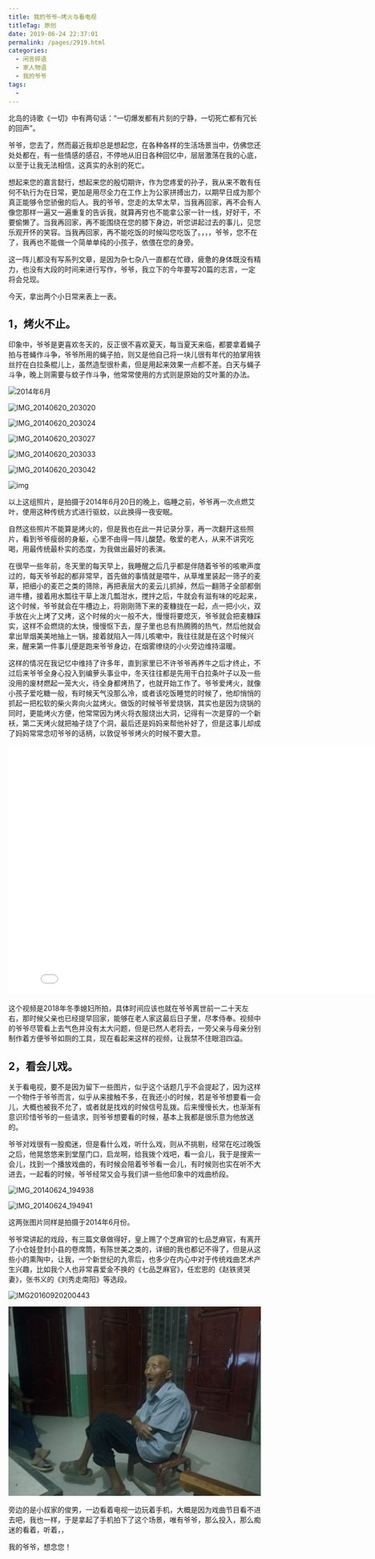 ```yaml
---
title: 我的爷爷–烤火与看电视
titleTag: 原创
date: 2019-06-24 22:37:01
permalink: /pages/2919.html
categories:
  - 闲言碎语
  - 家人物语
  - 我的爷爷
tags:
  - 
---
```


北岛的诗歌《一切》中有两句话：“一切爆发都有片刻的宁静，一切死亡都有冗长的回声”。

爷爷，您去了，然而最近我却总是想起您，在各种各样的生活场景当中，仿佛您还处处都在，有一些情感的感召，不停地从旧日各种回忆中，层层激荡在我的心底，以至于让我无法相信，这真实的永别的死亡。

想起来您的嘉言懿行，想起来您的殷切期许，作为您疼爱的孙子，我从来不敢有任何不轨行为在日常，更加是用尽全力在工作上为公家拼搏出力，以期早日成为那个真正能够令您骄傲的后人。我的爷爷，您走的太早太早，当我再回家，再不会有人像您那样一遍又一遍重复的告诉我，就算再穷也不能拿公家一针一线，好好干，不要偷懒了。当我再回家，再不能围绕在您的膝下身边，听您讲起过去的事儿，见您乐观开怀的笑容。当我再回家，再不能吃饭的时候叫您吃饭了。，，，爷爷，您不在了，我再也不能做一个简单单纯的小孩子，依偎在您的身旁。

这一阵儿都没有写系列文章，是因为杂七杂八一直都在忙碌，疲惫的身体既没有精力，也没有大段的时间来进行写作，爷爷，我立下的今年要写20篇的志言，一定将会兑现。

今天，拿出两个小日常来表上一表。

## 1，烤火不止。

印象中，爷爷是更喜欢冬天的，反正很不喜欢夏天，每当夏天来临，都要拿着蝇子拍与苍蝇作斗争，爷爷所用的蝇子拍，则又是他自己将一块儿很有年代的拍掌用铁丝拧在白拉条棍儿上，虽然造型很朴素，但是用起来效果一点都不差。白天与蝇子斗争，晚上则需要与蚊子作斗争，他常常使用的方式则是原始的艾叶薰的办法。

![2014年6月](https://ae01.alicdn.com/kf/HTB1851ed3mH3KVjSZKzq6z2OXXaU.jpg)

![IMG_20140620_203020](https://ae01.alicdn.com/kf/HTB1pdyodW5s3KVjSZFNq6AD3FXai.jpg)

![IMG_20140620_203024](https://ae01.alicdn.com/kf/HTB16V5fd2WG3KVjSZFPq6xaiXXap.jpg)

![IMG_20140620_203027](https://ae01.alicdn.com/kf/HTB1Ttqmd8Gw3KVjSZFDq6xWEpXaW.jpg)

![IMG_20140620_203033](https://ae01.alicdn.com/kf/HTB1txSed21H3KVjSZFHq6zKppXa5.jpg)

![IMG_20140620_203042](https://ae01.alicdn.com/kf/HTB1eqqfd2WG3KVjSZFgq6zTspXaz.jpg)

![img](https://ae01.alicdn.com/kf/HTB1mGSfd21H3KVjSZFBq6zSMXXaH.jpg)

以上这组照片，是拍摄于2014年6月20日的晚上，临睡之前，爷爷再一次点燃艾叶，使用这种传统方式进行驱蚊，以此换得一夜安眠。

自然这些照片不能算是烤火的，但是我也在此一并记录分享，再一次翻开这些照片，看到爷爷瘦弱的身躯，心里不由得一阵儿酸楚。敬爱的老人，从来不讲究吃喝，用最传统最朴实的态度，为我做出最好的表演。

在很早一些年前，冬天里的每天早上，我睡醒之后几乎都是伴随着爷爷的咳嗽声度过的，每天爷爷起的都非常早，首先做的事情就是喂牛，从草堆里装起一筛子的麦草，把细小的麦芒之类的筛除，再把表层大的麦云儿抓掉，然后一翻筛子全部都倒进牛槽，接着用水瓢往干草上泼几瓢泔水，搅拌之后，牛就会有滋有味的吃起来，这个时候，爷爷就会在牛槽边上，将刚刚筛下来的麦糠拢在一起，点一把小火，双手放在火上烤了又烤，这个时候的火一般不大，慢慢将要熄灭，爷爷就会把麦糠踩实，这样不会燃烧的太快，慢慢怄下去，屋子里也总有热腾腾的热气，然后他就会拿出旱烟美美地抽上一锅，接着就陷入一阵儿咳嗽中，我往往就是在这个时候兴来，醒来第一件事儿便是跑来爷爷身边，在烟雾缭绕的小火旁边维持温暖。

这样的情况在我记忆中维持了许多年，直到家里已不许爷爷再养牛之后才终止，不过后来爷爷全身心投入到编萝头事业中，冬天往往都是先用干白拉条叶子以及一些没用的废材燃起一笼大火，待全身都烤热了，也就开始工作了。爷爷爱烤火，就像小孩子爱吃糖一般，有时候天气没那么冷，或者该吃饭睡觉的时候了，他却悄悄的抓起一把松软的柴火奔向火盆烤火。做饭的时候爷爷爱烧锅，其实也是因为烧锅的同时，更能烤火方便，他常常因为烤火将衣服烧出大洞，记得有一次是穿的一个新袄，第二天烤火就把袖子烧了个洞，最后还是妈妈来帮他补好了，但是这事儿却成了妈妈常常念叨爷爷的话柄，以敦促爷爷烤火的时候不要大意。

<iframe src="//player.bilibili.com/player.html?aid=673900157&bvid=BV1NU4y1V7XG&cid=362815165&page=1" scrolling="no" quality='high' width='818' height='498' border="0" frameborder="no" framespacing="0" allowfullscreen="true"> </iframe>

这个视频是2018年冬季媳妇所拍，具体时间应该也就在爷爷离世前一二十天左右，那时候父亲也已经提早回家，能够在老人家这最后日子里，尽孝侍奉。视频中的爷爷尽管看上去气色并没有太大问题，但是已然人老将去，一旁父亲与母亲分别制作着方便爷爷如厕的工具，现在看起来这样的视频，让我禁不住眼泪四溢。

## 2，看会儿戏。

关于看电视，要不是因为留下一些图片，似乎这个话题几乎不会提起了，因为这样一个物件于爷爷而言，似乎从来接触不多，在我还小的时候，若是爷爷想要看一会儿，大概也被我不允了，或者就是找戏的时候信号乱拨。后来慢慢长大，也渐渐有意识珍惜爷爷的一些请求，则爷爷想要看的时候，基本上我都是很乐意为他放送的。

爷爷对戏很有一股痴迷，但是看什么戏，听什么戏，则从不挑剔，经常在吃过晚饭之后，他晃悠悠来到堂屋门口，启龙啊，给我拨个戏吧，看一会儿，我于是搜索一会儿，找到一个播放戏曲的，有时候会陪着爷爷看一会儿，有时候则也实在听不大进去，一起看的时候，爷爷经常又会与我们讲一些他印象中的戏曲桥段。

![IMG_20140624_194938](https://ae01.alicdn.com/kf/HTB1c_ifd.GF3KVjSZFmq6zqPXXac.jpg)

![IMG_20140624_194941](https://ae01.alicdn.com/kf/HTB1m0mkd9WD3KVjSZSgq6ACxVXad.jpg)

这两张图片同样是拍摄于2014年6月份。

爷爷常讲起的戏段，有三篇文章做得好，皇上赐了个芝麻官的七品芝麻官，有离开了小仓娃登封小县的卷席筒，有陈世美之类的，详细的我也都记不得了，但是从这些小的熏陶中，让我，一个新世纪的九零后，也多少在内心中对于传统戏曲艺术产生兴趣，比如我个人也非常喜爱金不换的《七品芝麻官》，任宏恩的《赵铁贤哭妻》，张书义的《刘秀走南阳》等选段。

![IMG20160920200443](https://ae01.alicdn.com/kf/HTB1hYSpdWSs3KVjSZPiq6AsiVXaI.jpg)

![img](https://raw.githubusercontent.com/eryajf/t/master/img/1.jpg)

旁边的是小叔家的俊男，一边看着电视一边玩着手机，大概是因为戏曲节目看不进去吧，我也一样，于是拿起了手机拍下了这个场景，唯有爷爷，那么投入，那么痴迷的看着，听着，，

我的爷爷，想念您！
